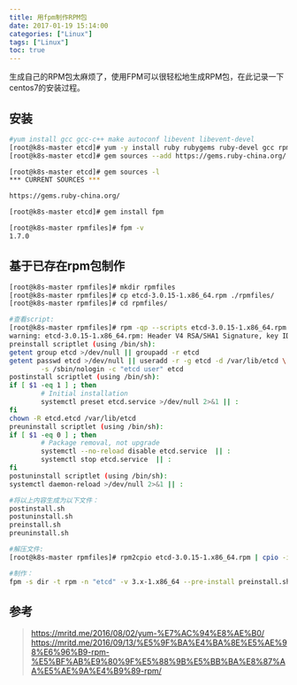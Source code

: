 ```yaml
---
title: 用fpm制作RPM包
date: 2017-01-19 15:14:00
categories: ["Linux"]
tags: ["Linux"]
toc: true
---
```

生成自己的RPM包太麻烦了，使用FPM可以很轻松地生成RPM包，在此记录一下centos7的安装过程。

<!-- more -->

## 安装
```bash
#yum install gcc gcc-c++ make autoconf libevent libevent-devel
[root@k8s-master etcd]# yum -y install ruby rubygems ruby-devel gcc rpm-build
[root@k8s-master etcd]# gem sources --add https://gems.ruby-china.org/ --remove https://rubygems.org/

[root@k8s-master etcd]# gem sources -l
*** CURRENT SOURCES ***

https://gems.ruby-china.org/

[root@k8s-master etcd]# gem install fpm

[root@k8s-master rpmfiles]# fpm -v
1.7.0
```

## 基于已存在rpm包制作
```bash
[root@k8s-master rpmfiles]# mkdir rpmfiles
[root@k8s-master rpmfiles]# cp etcd-3.0.15-1.x86_64.rpm ./rpmfiles/
[root@k8s-master rpmfiles]# cd rpmfiles/

#查看script:
[root@k8s-master rpmfiles]# rpm -qp --scripts etcd-3.0.15-1.x86_64.rpm
warning: etcd-3.0.15-1.x86_64.rpm: Header V4 RSA/SHA1 Signature, key ID c33abc74: NOKEY
preinstall scriptlet (using /bin/sh):
getent group etcd >/dev/null || groupadd -r etcd
getent passwd etcd >/dev/null || useradd -r -g etcd -d /var/lib/etcd \
        -s /sbin/nologin -c "etcd user" etcd
postinstall scriptlet (using /bin/sh):
if [ $1 -eq 1 ] ; then
        # Initial installation
        systemctl preset etcd.service >/dev/null 2>&1 || :
fi
chown -R etcd.etcd /var/lib/etcd
preuninstall scriptlet (using /bin/sh):
if [ $1 -eq 0 ] ; then
        # Package removal, not upgrade
        systemctl --no-reload disable etcd.service  || :
        systemctl stop etcd.service  || :
fi
postuninstall scriptlet (using /bin/sh):
systemctl daemon-reload >/dev/null 2>&1 || :

#将以上内容生成为以下文件：
postinstall.sh
postuninstall.sh
preinstall.sh
preuninstall.sh

#解压文件:
[root@k8s-master rpmfiles]# rpm2cpio etcd-3.0.15-1.x86_64.rpm | cpio -idmv

#制作：
fpm -s dir -t rpm -n "etcd" -v 3.x-1.x86_64 --pre-install preinstall.sh --post-install postinstall.sh --pre-uninstall preuninstall.sh --post-uninstall postuninstall.sh etc usr var
```

## 参考
> https://mritd.me/2016/08/02/yum-%E7%AC%94%E8%AE%B0/
> https://mritd.me/2016/09/13/%E5%9F%BA%E4%BA%8E%E5%AE%98%E6%96%B9-rpm-%E5%BF%AB%E9%80%9F%E5%88%9B%E5%BB%BA%E8%87%AA%E5%AE%9A%E4%B9%89-rpm/